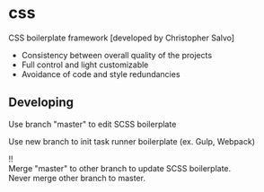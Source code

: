 # css
CSS boilerplate framework [developed by Christopher Salvo]

<ul>
  <li>Consistency between overall quality of the projects</li>
  <li>Full control and light customizable</li>
  <li>Avoidance of code and style redundancies</li>  
</ul>

<h2>Developing</h2>
<p>Use branch "master" to edit SCSS boilerplate</p>
<p>Use new branch to init task runner boilerplate (ex. Gulp, Webpack)</p>
<p>
  !!<br>
  Merge "master" to other branch to update SCSS boilerplate.<br>
  Never merge other branch to master.  
</p>
